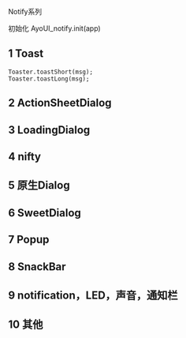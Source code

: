 Notify系列


初始化
AyoUI_notify.init(app)


## 1 Toast

```
Toaster.toastShort(msg);
Toaster.toastLong(msg);
```

## 2 ActionSheetDialog



## 3 LoadingDialog


## 4 nifty


## 5 原生Dialog


## 6 SweetDialog


## 7 Popup


## 8 SnackBar


## 9 notification，LED，声音，通知栏


## 10 其他